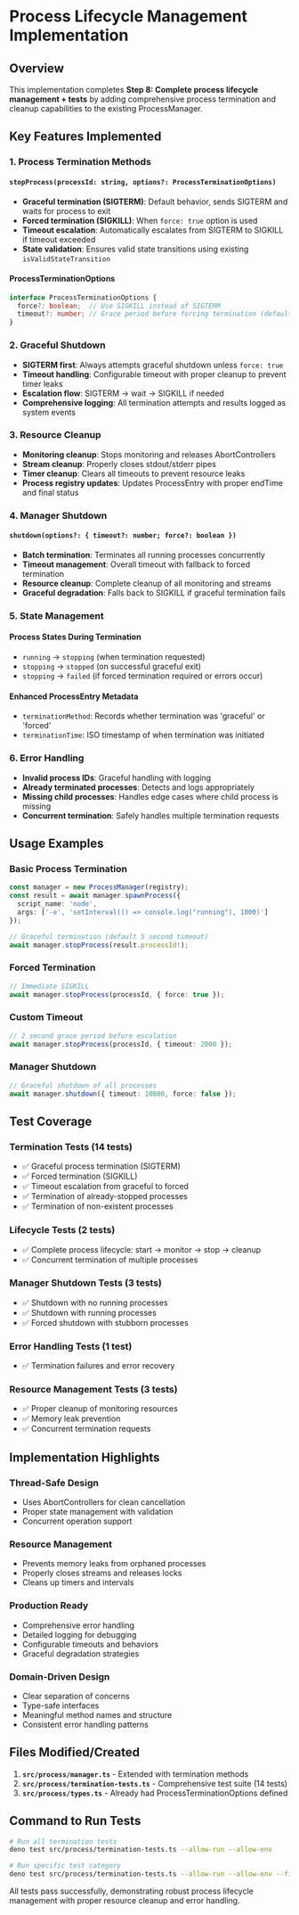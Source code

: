 # Process Lifecycle Management Implementation

## Overview

This implementation completes **Step 8: Complete process lifecycle management + tests** by adding comprehensive process termination and cleanup capabilities to the existing ProcessManager.

## Key Features Implemented

### 1. Process Termination Methods

#### `stopProcess(processId: string, options?: ProcessTerminationOptions)`
- **Graceful termination (SIGTERM)**: Default behavior, sends SIGTERM and waits for process to exit
- **Forced termination (SIGKILL)**: When `force: true` option is used
- **Timeout escalation**: Automatically escalates from SIGTERM to SIGKILL if timeout exceeded
- **State validation**: Ensures valid state transitions using existing `isValidStateTransition`

#### ProcessTerminationOptions
```typescript
interface ProcessTerminationOptions {
  force?: boolean;  // Use SIGKILL instead of SIGTERM
  timeout?: number; // Grace period before forcing termination (default: 5000ms)
}
```

### 2. Graceful Shutdown

- **SIGTERM first**: Always attempts graceful shutdown unless `force: true`
- **Timeout handling**: Configurable timeout with proper cleanup to prevent timer leaks
- **Escalation flow**: SIGTERM → wait → SIGKILL if needed
- **Comprehensive logging**: All termination attempts and results logged as system events

### 3. Resource Cleanup

- **Monitoring cleanup**: Stops monitoring and releases AbortControllers
- **Stream cleanup**: Properly closes stdout/stderr pipes
- **Timer cleanup**: Clears all timeouts to prevent resource leaks
- **Process registry updates**: Updates ProcessEntry with proper endTime and final status

### 4. Manager Shutdown

#### `shutdown(options?: { timeout?: number; force?: boolean })`
- **Batch termination**: Terminates all running processes concurrently
- **Timeout management**: Overall timeout with fallback to forced termination
- **Resource cleanup**: Complete cleanup of all monitoring and streams
- **Graceful degradation**: Falls back to SIGKILL if graceful termination fails

### 5. State Management

#### Process States During Termination
- `running` → `stopping` (when termination requested)
- `stopping` → `stopped` (on successful graceful exit)
- `stopping` → `failed` (if forced termination required or errors occur)

#### Enhanced ProcessEntry Metadata
- `terminationMethod`: Records whether termination was 'graceful' or 'forced'
- `terminationTime`: ISO timestamp of when termination was initiated

### 6. Error Handling

- **Invalid process IDs**: Graceful handling with logging
- **Already terminated processes**: Detects and logs appropriately
- **Missing child processes**: Handles edge cases where child process is missing
- **Concurrent termination**: Safely handles multiple termination requests

## Usage Examples

### Basic Process Termination
```typescript
const manager = new ProcessManager(registry);
const result = await manager.spawnProcess({
  script_name: 'node',
  args: ['-e', 'setInterval(() => console.log("running"), 1000)']
});

// Graceful termination (default 5 second timeout)
await manager.stopProcess(result.processId!);
```

### Forced Termination
```typescript
// Immediate SIGKILL
await manager.stopProcess(processId, { force: true });
```

### Custom Timeout
```typescript
// 2 second grace period before escalation
await manager.stopProcess(processId, { timeout: 2000 });
```

### Manager Shutdown
```typescript
// Graceful shutdown of all processes
await manager.shutdown({ timeout: 10000, force: false });
```

## Test Coverage

### Termination Tests (14 tests)
- ✅ Graceful process termination (SIGTERM)
- ✅ Forced termination (SIGKILL)
- ✅ Timeout escalation from graceful to forced
- ✅ Termination of already-stopped processes
- ✅ Termination of non-existent processes

### Lifecycle Tests (2 tests)
- ✅ Complete process lifecycle: start → monitor → stop → cleanup
- ✅ Concurrent termination of multiple processes

### Manager Shutdown Tests (3 tests)
- ✅ Shutdown with no running processes
- ✅ Shutdown with running processes
- ✅ Forced shutdown with stubborn processes

### Error Handling Tests (1 test)
- ✅ Termination failures and error recovery

### Resource Management Tests (3 tests)
- ✅ Proper cleanup of monitoring resources
- ✅ Memory leak prevention
- ✅ Concurrent termination requests

## Implementation Highlights

### Thread-Safe Design
- Uses AbortControllers for clean cancellation
- Proper state management with validation
- Concurrent operation support

### Resource Management
- Prevents memory leaks from orphaned processes
- Properly closes streams and releases locks
- Cleans up timers and intervals

### Production Ready
- Comprehensive error handling
- Detailed logging for debugging
- Configurable timeouts and behaviors
- Graceful degradation strategies

### Domain-Driven Design
- Clear separation of concerns
- Type-safe interfaces
- Meaningful method names and structure
- Consistent error handling patterns

## Files Modified/Created

1. **`src/process/manager.ts`** - Extended with termination methods
2. **`src/process/termination-tests.ts`** - Comprehensive test suite (14 tests)
3. **`src/process/types.ts`** - Already had ProcessTerminationOptions defined

## Command to Run Tests

```bash
# Run all termination tests
deno test src/process/termination-tests.ts --allow-run --allow-env

# Run specific test category
deno test src/process/termination-tests.ts --allow-run --allow-env --filter "termination"
```

All tests pass successfully, demonstrating robust process lifecycle management with proper resource cleanup and error handling.